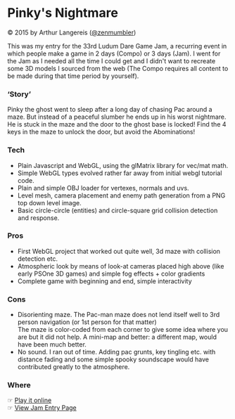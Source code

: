 # Pinky's Nightmare
&copy; 2015 by Arthur Langereis ([@zenmumbler](https://twitter.com/zenmumbler))

This was my entry for the 33rd Ludum Dare Game Jam, a recurring event in which people
make a game in 2 days (Compo) or 3 days (Jam).
I went for the Jam as I needed all the time I could get and I didn't want to recreate
some 3D models I sourced from the web (The Compo requires all content to be made during
that time period by yourself).

### ‘Story’

Pinky the ghost went to sleep after a long day of chasing Pac around a maze.
But instead of a peaceful slumber he ends up in his worst nightmare.
He is stuck in the maze and the door to the ghost base is locked!
Find the 4 keys in the maze to unlock the door, but avoid the Abominations!

### Tech

* Plain Javascript and WebGL, using the glMatrix library for vec/mat math.
* Simple WebGL types evolved rather far away from initial webgl tutorial code.
* Plain and simple OBJ loader for vertexes, normals and uvs.
* Level mesh, camera placement and enemy path generation from a PNG top down level image.
* Basic circle-circle (entities) and circle-square grid collision detection and response.

### Pros

* First WebGL project that worked out quite well, 3d maze with collision detection etc.
* Atmospheric look by means of look-at cameras placed high above (like early PSOne 3D games)
  and simple fog effects + color gradients
* Complete game with beginning and end, simple interactivity

### Cons

* Disorienting maze. The Pac-man maze does not lend itself well to 3rd person navigation
  (or 1st person for that matter)<br>
  The maze is color-coded from each corner to give some idea where you are but it did
  not help. A mini-map and better: a different map, would have been much better.
* No sound. I ran out of time. Adding pac grunts, key tingling etc. with distance fading
  and some simple spooky soundscape would have contributed greatly to the atmosphere.

### Where

☞ [Play it online](http://zenmumbler.net/ld33/)<br>
☞ [View Jam Entry Page](http://ludumdare.com/compo/ludum-dare-33/?action=preview&uid=17143)
